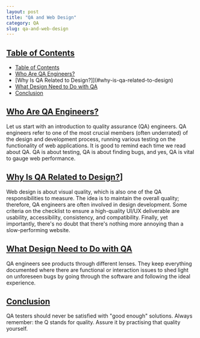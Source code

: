 ```yaml
---
layout: post
title: "QA and Web Design"
category: QA
slug: qa-and-web-design
---
```


## [Table of Contents](#toc)
- [Table of Contents](#table-of-contents)
- [Who Are QA Engineers?](#who-are-qa-engineers)
- [Why Is QA Related to Design?]](#why-is-qa-related-to-design)
- [What Design Need to Do with QA](#what-design-need-to-do-with-qa)
- [Conclusion](#conclusion)

## [Who Are QA Engineers?](#who-are-qa-engineers)

Let us start with an introduction to quality assurance (QA) engineers.
QA engineers refer to one of the most crucial members (often underrated) of the design and development process, running various testing on the functionality of web applications.
It is good to remind each time we read about QA. QA is about testing, QA is about finding bugs, and yes, QA is vital to gauge web performance.

## [Why Is QA Related to Design?](#why-is-qa-related-to-design)]

Web design is about visual quality, which is also one of the QA responsibilities to measure. The idea is to maintain the overall quality; therefore, QA engineers are often involved in design development.
Some criteria on the checklist to ensure a high-quality UI/UX deliverable are usability, accessibility, consistency, and compatibility.
Finally, yet importantly, there's no doubt that there's nothing more annoying than a slow-performing website.

## [What Design Need to Do with QA](#what-design-need-to-do-with-qa)

QA engineers see products through different lenses. They keep everything documented where there are functional or interaction issues to shed light on unforeseen bugs by going through the software and following the ideal experience.

## [Conclusion](#conclusion)

QA testers should never be satisfied with "good enough" solutions. Always remember: the Q stands for quality. Assure it by practising that quality yourself.